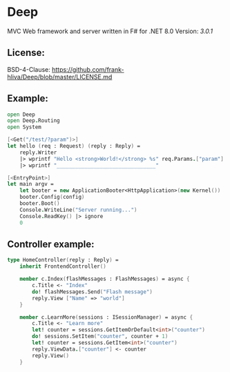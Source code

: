 # Deep

MVC Web framework and server written in F# for .NET 8.0
Version: *3.0.1*

## License:
BSD-4-Clause: https://github.com/frank-hliva/Deep/blob/master/LICENSE.md

## Example:

```fsharp
open Deep
open Deep.Routing
open System

[<Get("/test/?param")>]
let hello (req : Request) (reply : Reply) =
    reply.Writer
    |> wprintf "Hello <strong>World!</strong> %s" req.Params.["param"]
    |> wprintf "________________________________"

[<EntryPoint>]
let main argv =
    let booter = new ApplicationBooter<HttpApplication>(new Kernel())
    booter.Config(config)
    booter.Boot()
    Console.WriteLine("Server running...")
    Console.ReadKey() |> ignore
    0
```

## Controller example:

```fs
type HomeController(reply : Reply) =
    inherit FrontendController()

    member c.Index(flashMessages : FlashMessages) = async {
        c.Title <- "Index"
        do! flashMessages.Send("Flash message")
        reply.View ["Name" => "world"]
    }

    member c.LearnMore(sessions : ISessionManager) = async {
        c.Title <- "Learn more"
        let! counter = sessions.GetItemOrDefault<int>("counter")
        do! sessions.SetItem("counter", counter + 1)
        let! counter = sessions.GetItem<int>("counter")
        reply.ViewData.["counter"] <- counter
        reply.View()
    }
```
